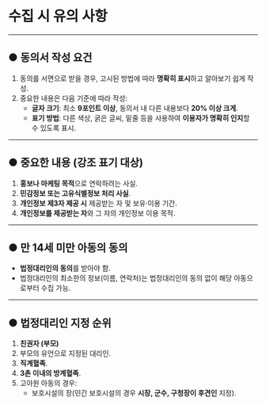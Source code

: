 # 수집 시 유의 사항

---

## ● 동의서 작성 요건

1. 동의를 서면으로 받을 경우, 고시된 방법에 따라 **명확히 표시**하고 알아보기 쉽게 작성.  
2. 중요한 내용은 다음 기준에 따라 작성:  
   - **글자 크기**: 최소 **9포인트 이상**, 동의서 내 다른 내용보다 **20% 이상 크게**.  
   - **표기 방법**: 다른 색상, 굵은 글씨, 밑줄 등을 사용하여 **이용자가 명확히 인지**할 수 있도록 표시.  

---

## ● **중요한 내용** (강조 표기 대상)

1. **홍보나 마케팅 목적**으로 연락하려는 사실.  
2. **민감정보 또는 고유식별정보 처리 사실**.  
3. **개인정보 제3자 제공 시** 제공받는 자 및 보유·이용 기간.  
4. **개인정보를 제공받는 자**와 그 자의 개인정보 이용 목적.  

---

## ● 만 14세 미만 아동의 동의

- **법정대리인의 동의**를 받아야 함.  
- 법정대리인의 최소한의 정보(이름, 연락처)는 법정대리인의 동의 없이 해당 아동으로부터 수집 가능.  

---

## ● 법정대리인 지정 순위

1. **친권자 (부모)**  
2. 부모의 유언으로 지정된 대리인.  
3. **직계혈족**.  
4. **3촌 이내의 방계혈족**.  
5. 고아원 아동의 경우:  
   - 보호시설의 장(민간 보호시설의 경우 **시장, 군수, 구청장이 후견인** 지정).
